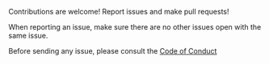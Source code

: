 Contributions are welcome! Report issues and make pull requests! 

When reporting an issue, make sure there are no other issues open with the same issue.

Before sending any issue, please consult the [Code of Conduct](CODE_OF_CONDUCT.md)
